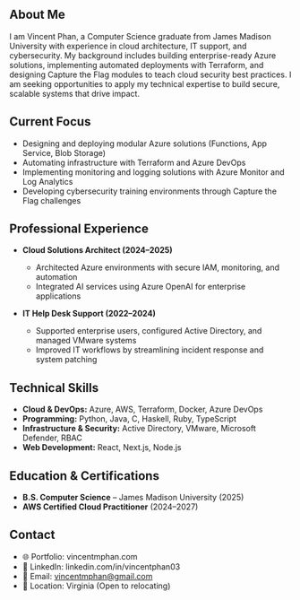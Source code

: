 ## About Me

I am Vincent Phan, a Computer Science graduate from James Madison University with experience in cloud architecture, IT support, and cybersecurity. My background includes building enterprise-ready Azure solutions, implementing automated deployments with Terraform, and designing Capture the Flag modules to teach cloud security best practices. I am seeking opportunities to apply my technical expertise to build secure, scalable systems that drive impact.

## Current Focus

* Designing and deploying modular Azure solutions (Functions, App Service, Blob Storage)
* Automating infrastructure with Terraform and Azure DevOps
* Implementing monitoring and logging solutions with Azure Monitor and Log Analytics
* Developing cybersecurity training environments through Capture the Flag challenges

## Professional Experience

* **Cloud Solutions Architect (2024–2025)**

  * Architected Azure environments with secure IAM, monitoring, and automation
  * Integrated AI services using Azure OpenAI for enterprise applications
* **IT Help Desk Support (2022–2024)**

  * Supported enterprise users, configured Active Directory, and managed VMware systems
  * Improved IT workflows by streamlining incident response and system patching

## Technical Skills

* **Cloud & DevOps:** Azure, AWS, Terraform, Docker, Azure DevOps
* **Programming:** Python, Java, C, Haskell, Ruby, TypeScript
* **Infrastructure & Security:** Active Directory, VMware, Microsoft Defender, RBAC
* **Web Development:** React, Next.js, Node.js

## Education & Certifications

* **B.S. Computer Science** – James Madison University (2025)
* **AWS Certified Cloud Practitioner** (2024–2027)

## Contact

* 🌐 Portfolio: vincentmphan.com
* 💼 LinkedIn: linkedin.com/in/vincentphan03
* 📧 Email: [vincentmphan@gmail.com](mailto:vincentmphan@gmail.com)
* 📍 Location: Virginia (Open to relocating)
